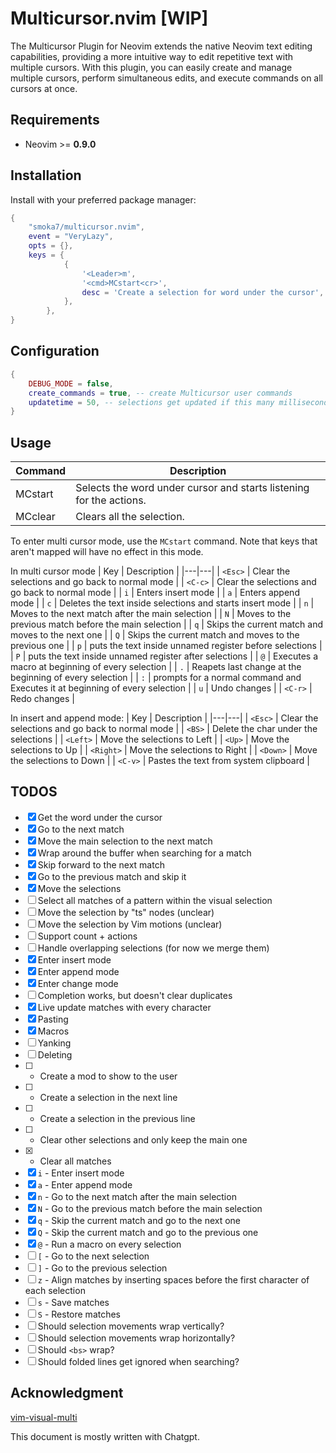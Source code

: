 # Multicursor.nvim [WIP]
The Multicursor Plugin for Neovim extends the native Neovim text editing capabilities, providing a more intuitive way to edit repetitive text with multiple cursors. With this plugin, you can easily create and manage multiple cursors, perform simultaneous edits, and execute commands on all cursors at once.

## Requirements

- Neovim >= **0.9.0**

## Installation

Install with your preferred package manager:

```lua
{
    "smoka7/multicursor.nvim",
    event = "VeryLazy",
    opts = {},
    keys = {
            {
                '<Leader>m',
                '<cmd>MCstart<cr>',
                desc = 'Create a selection for word under the cursor',
            },
        },
}
```

## Configuration

```lua
{
    DEBUG_MODE = false,
    create_commands = true, -- create Multicursor user commands
    updatetime = 50, -- selections get updated if this many milliseconds nothing is typed in the insert mode see :help updatetime
}
```

## Usage

| Command | Description |
|---|---|
| MCstart | Selects the word under cursor and starts listening for the actions. |
| MCclear | Clears all the selection. |

To enter multi cursor mode, use the `MCstart` command. Note that keys that aren't mapped will have no effect in this mode.

In multi cursor mode
| Key | Description |
|---|---|
| `<Esc>` | Clear the selections and go back to normal mode |
| `<C-c>` | Clear the selections and go back to normal mode |
| `i` | Enters insert mode |
| `a` | Enters append mode |
| `c` | Deletes the text inside selections and starts insert mode |
| `n` | Moves to the next match after the main selection |
| `N` | Moves to the previous match before the main selection |
| `q` | Skips the current match and moves to the next one |
| `Q` | Skips the current match and moves to the previous one |
| `p` | puts the text inside unnamed register before selections |
| `P` | puts the text inside unnamed register after selections |
| `@` | Executes a macro at beginning of every selection |
| `.` | Reapets last change at the beginning of every selection |
| `:` | prompts for a normal command and Executes it at beginning of every selection |
| `u` | Undo changes |
| `<C-r>` | Redo changes |

In insert and append mode:
| Key | Description |
|---|---|
| `<Esc>`    | Clear the selections and go back to normal mode |
| `<BS>`    | Delete the char under the selections |
| `<Left>`  | Move the selections to Left |
| `<Up>`    | Move the selections to Up |
| `<Right>` | Move the selections to Right |
| `<Down>`  | Move the selections to Down |
| `<C-v>`  | Pastes the text from system clipboard |

## TODOS
- [x] Get the word under the cursor
- [x] Go to the next match
- [x] Move the main selection to the next match
- [x] Wrap around the buffer when searching for a match
- [x] Skip forward to the next match
- [x] Go to the previous match and skip it
- [x] Move the selections 
- [ ] Select all matches of a pattern within the visual selection
- [ ] Move the selection by "ts" nodes (unclear)
- [ ] Move the selection by Vim motions (unclear)
- [ ] Support count + actions
- [ ] Handle overlapping selections (for now we merge them)
- [x] Enter insert mode
- [x] Enter append mode
- [x] Enter change mode
- [ ] Completion works, but doesn't clear duplicates
- [x] Live update matches with every character
- [x] Pasting
- [x] Macros
- [ ] Yanking
- [ ] Deleting
- [ ]  - Create a mod to show to the user
- [ ]  - Create a selection in the next line
- [ ]  - Create a selection in the previous line
- [ ]  - Clear other selections and only keep the main one
- [x]  - Clear all matches
- [x] `i` - Enter insert mode
- [x] `a` - Enter append mode
- [x] `n` - Go to the next match after the main selection
- [x] `N` - Go to the previous match before the main selection
- [x] `q` - Skip the current match and go to the next one
- [x] `Q` - Skip the current match and go to the previous one
- [x] `@` - Run a macro on every selection
- [ ] `[` - Go to the next selection
- [ ] `]` - Go to the previous selection
- [ ] `z` - Align matches by inserting spaces before the first character of each selection
- [ ] `s` - Save matches
- [ ] `S` - Restore matches
- [ ] Should selection movements wrap vertically?
- [ ] Should selection movements wrap horizontally?
- [ ] Should `<bs>` wrap?
- [ ] Should folded lines get ignored when searching?

## Acknowledgment
[vim-visual-multi](https://github.com/mg979/vim-visual-multi)

This document is mostly written with Chatgpt.

